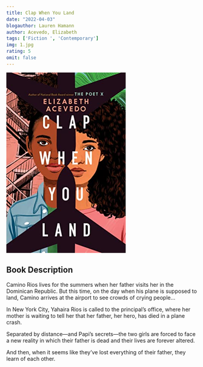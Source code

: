 ```yaml
---
title: Clap When You Land
date: "2022-04-03"
blogauthor: Lauren Hamann
author: Acevedo, Elizabeth
tags: ['Fiction ', 'Contemporary']
img: 1.jpg
rating: 5
omit: false
---
```


![Book Cover](1.jpg)


## Book Description
Camino Rios lives for the summers when her father visits her in the Dominican Republic. But this time, on the day when his plane is supposed to land, Camino arrives at the airport to see crowds of crying people…

In New York City, Yahaira Rios is called to the principal’s office, where her mother is waiting to tell her that her father, her hero, has died in a plane crash.

Separated by distance—and Papi’s secrets—the two girls are forced to face a new reality in which their father is dead and their lives are forever altered.

And then, when it seems like they’ve lost everything of their father, they learn of each other.